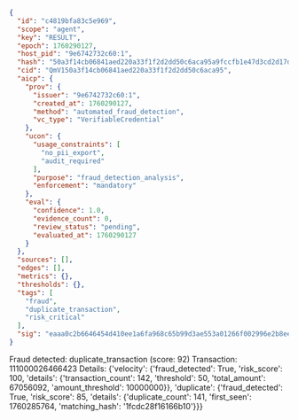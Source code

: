 ```json
{
  "id": "c4819bfa83c5e969",
  "scope": "agent",
  "key": "RESULT",
  "epoch": 1760290127,
  "host_pid": "9e6742732c60:1",
  "hash": "50a3f14cb06841aed220a33f1f2d2dd50c6aca95a9fccfb1e47d3cd2d17d7643",
  "cid": "QmV150a3f14cb06841aed220a33f1f2d2dd50c6aca95",
  "aicp": {
    "prov": {
      "issuer": "9e6742732c60:1",
      "created_at": 1760290127,
      "method": "automated_fraud_detection",
      "vc_type": "VerifiableCredential"
    },
    "ucon": {
      "usage_constraints": [
        "no_pii_export",
        "audit_required"
      ],
      "purpose": "fraud_detection_analysis",
      "enforcement": "mandatory"
    },
    "eval": {
      "confidence": 1.0,
      "evidence_count": 0,
      "review_status": "pending",
      "evaluated_at": 1760290127
    }
  },
  "sources": [],
  "edges": [],
  "metrics": {},
  "thresholds": {},
  "tags": [
    "fraud",
    "duplicate_transaction",
    "risk_critical"
  ],
  "sig": "eaaa0c2b6646454d410ee1a6fa968c65b99d3ae553a01266f002996e2b8ee5e4"
}
```

Fraud detected: duplicate_transaction (score: 92)
Transaction: 111000026466423
Details: {'velocity': {'fraud_detected': True, 'risk_score': 100, 'details': {'transaction_count': 142, 'threshold': 50, 'total_amount': 67056092, 'amount_threshold': 10000000}}, 'duplicate': {'fraud_detected': True, 'risk_score': 85, 'details': {'duplicate_count': 141, 'first_seen': 1760285764, 'matching_hash': '1fcdc28f16166b10'}}}